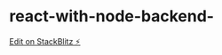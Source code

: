 # react-with-node-backend-

[Edit on StackBlitz ⚡️](https://stackblitz.com/edit/stackblitz-starters-yuyugu)